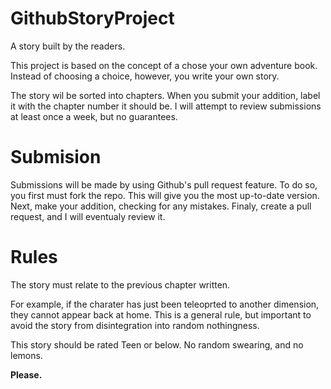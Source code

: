 # GithubStoryProject
A story built by the readers.

This project is based on the concept of a chose your own adventure book.
Instead of choosing a choice, however, you write your own story.

The story wil be sorted into chapters. When you submit your addition, label it with the chapter number it should be.
I will attempt to review submissions at least once a week, but no guarantees.

# Submision
Submissions will be made by using Github's pull request feature. To do so, you first must fork the repo.
This will give you the most up-to-date version.
Next, make your addition, checking for any mistakes.
Finaly, create a pull request, and I will eventualy review it. 

# Rules
The story must relate to the previous chapter written.

For example, if the charater has just been teleoprted to another dimension, they cannot appear back at home.
This is a general rule, but important to avoid the story from disintegration into random nothingness.

This story should be rated Teen or below. No random swearing, and no lemons.

**Please.**

